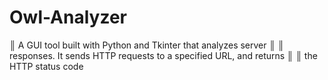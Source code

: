 # Owl-Analyzer
║ A GUI tool built with Python and Tkinter that analyzes server         ║ ║ responses. It sends HTTP requests to a specified URL, and returns     ║ ║ the HTTP status code
